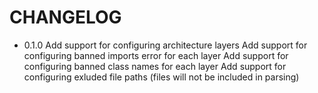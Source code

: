 # CHANGELOG

- 0.1.0
Add support for configuring architecture layers
Add support for configuring banned imports error for each layer
Add support for configuring banned class names for each layer
Add support for configuring exluded file paths (files will not be included in parsing)